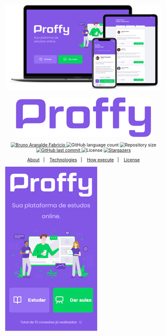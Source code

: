 <h1 align="center">
    <img alt="NextLevelWeek_Proffy" title="Proffy Project" src=".github/proffy.png"/>
</h1>

<p align="center">
  <img alt="Proffy" src="./.github/logo.png"/>
</p>

<p align="center">	
   <a href="https://www.linkedin.com/in/bruno-fabricio-87204b78/">
      <img alt="Bruno Aranalde Fabricio" src="https://img.shields.io/badge/-BrunoFabricio-8257E5?style=flat&logo=Linkedin&logoColor=white" />
   </a>
   <img alt="GitHub language count" src="https://img.shields.io/github/languages/count/Brunoafabricio/NLW-02-Proffy?color=774DD6?style=flat-square">
  <img alt="Repository size" src="https://img.shields.io/github/repo-size/Brunoafabricio/NLW-02-Proffy?color=774DD6">

  <a href="https://github.com/brunoafabricio/NLW-02-Proffy/commits/master">
    <img alt="GitHub last commit" src="https://img.shields.io/github/last-commit/brunoafabricio/NLW-02-Proffy?color=774DD6">
  </a> 
  <img alt="License" src="https://img.shields.io/badge/license-MIT-8257E5">
  <a href="https://github.com/brunoafabricio/NLW-02-Proffy/stargazers">
    <img alt="Stargazers" src="https://img.shields.io/github/stars/brunoafabricio/NLW-02-Proffy?color=8257E5&logo=github">
  </a>
</p>

<p align="center">
  <a href="#bookmark-sobre">About</a>&nbsp;&nbsp;&nbsp;|&nbsp;&nbsp;&nbsp;
  <a href="#rocket-tecnologias">Technologies</a>&nbsp;&nbsp;&nbsp;|&nbsp;&nbsp;&nbsp;
  <a href="#boom-como-executar">How execute</a>&nbsp;&nbsp;&nbsp;|&nbsp;&nbsp;&nbsp;
  <a href="#memo-licença">License</a>
</p>

![](proffy.gif)